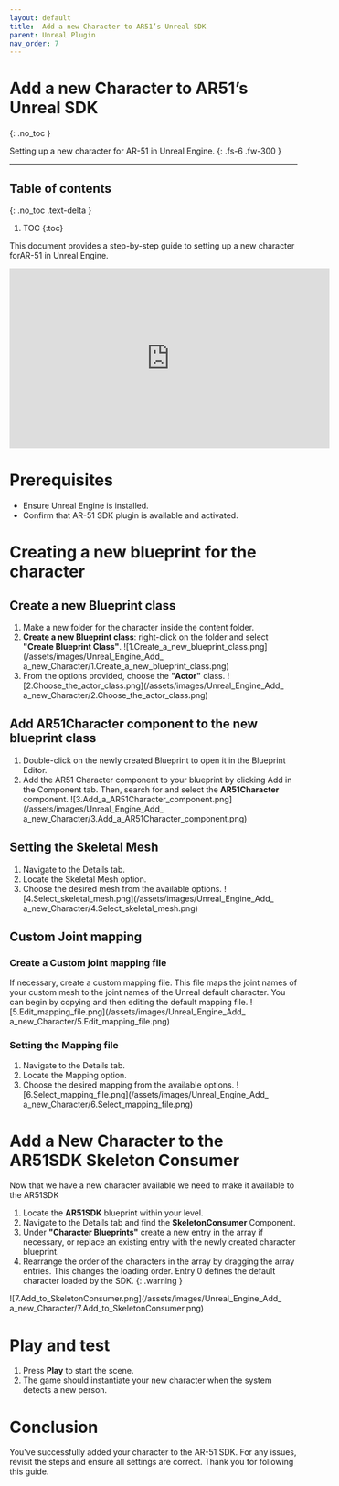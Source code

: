 ```yaml
---
layout: default
title:  Add a new Character to AR51’s Unreal SDK
parent: Unreal Plugin
nav_order: 7
---
```


#  Add a new Character to AR51’s Unreal SDK
{: .no_toc }

Setting up a new character for AR-51 in Unreal Engine.
{: .fs-6 .fw-300 }


---
## Table of contents
{: .no_toc .text-delta }

1. TOC
{:toc}


This document provides a step-by-step guide to setting up a new character forAR-51 in Unreal Engine. 
<iframe width="560" height="315" src="https://www.youtube.com/embed/ky_is3ye2sk" frameborder="0" allowfullscreen></iframe>


# Prerequisites
* Ensure Unreal Engine is installed.
* Confirm that AR-51 SDK plugin is available and activated.


# Creating a new blueprint for the character
## Create a new Blueprint class

1. Make a new folder for the character inside the content folder.
2. **Create a new Blueprint class**: right-click on the folder and select **"Create Blueprint Class"**. 
![1.Create_a_new_blueprint_class.png](/assets/images/Unreal_Engine_Add_ a_new_Character/1.Create_a_new_blueprint_class.png)
3. From the options provided, choose the **"Actor"** class. 
![2.Choose_the_actor_class.png](/assets/images/Unreal_Engine_Add_ a_new_Character/2.Choose_the_actor_class.png)


## Add AR51Character component to the new blueprint class
1. Double-click on the newly created Blueprint to open it in the Blueprint Editor.
2. Add the AR51 Character component to your blueprint by clicking Add in the Component tab. 
   Then, search for and select the **AR51Character** component.
![3.Add_a_AR51Character_component.png](/assets/images/Unreal_Engine_Add_ a_new_Character/3.Add_a_AR51Character_component.png)

## Setting the Skeletal Mesh
1. Navigate to the Details tab.
2. Locate the Skeletal Mesh option.
3. Choose the desired mesh from the available options.
![4.Select_skeletal_mesh.png](/assets/images/Unreal_Engine_Add_ a_new_Character/4.Select_skeletal_mesh.png)

## Custom Joint mapping
### Create a Custom joint mapping file
If necessary, create a custom mapping file. This file maps the joint names of your custom mesh to the joint names of the Unreal default character.
You can begin by copying and then editing the default mapping file.
![5.Edit_mapping_file.png](/assets/images/Unreal_Engine_Add_ a_new_Character/5.Edit_mapping_file.png)


### Setting the Mapping file
1. Navigate to the Details tab.
2. Locate the Mapping option.
3. Choose the desired mapping from the available options.
![6.Select_mapping_file.png](/assets/images/Unreal_Engine_Add_ a_new_Character/6.Select_mapping_file.png)

# Add a New Character to the AR51SDK Skeleton Consumer
Now that we have a new character available we need to make it available to the AR51SDK
1. Locate the **AR51SDK** blueprint within your level.
2. Navigate to the Details tab and find the **SkeletonConsumer** Component.
3. Under **"Character Blueprints"** create a new entry in the array if necessary, or replace an existing entry with the newly created character blueprint.
4. Rearrange the order of the characters in the array by dragging the array entries. This changes the loading order. 
Entry 0 defines the default character loaded by the SDK.
{: .warning }

![7.Add_to_SkeletonConsumer.png](/assets/images/Unreal_Engine_Add_ a_new_Character/7.Add_to_SkeletonConsumer.png)

# Play and test
1. Press **Play** to start the scene.
2. The game should instantiate your new character when the system detects a new person.


# Conclusion
You've successfully added your character to the AR-51 SDK. 
For any issues, revisit the steps and ensure all settings are correct. Thank you for following this guide.
